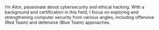 I’m Aitor, passionate about cybersecurity and ethical hacking. With a background and certification in this field, I focus on exploring and strengthening computer security from various angles, including offensive (Red Team) and defensive (Blue Team) approaches.
